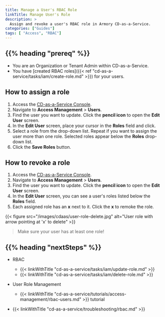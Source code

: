 ```yaml
---
title: Manage a User's RBAC Role
linkTitle: Manage User's Role
description: >
  Assign and revoke a user's RBAC role in Armory CD-as-a-Service.
categories: ["Guides"]
tags: [ "Access", "RBAC"]
---
```


## {{% heading "prereq" %}}

* You are an Organization or Tenant Admin within CD-as-a-Service.
* You have [created RBAC roles]({{< ref "cd-as-a-service/tasks/iam/create-role.md" >}}) for your users.

## How to assign a role

1. Access the [CD-as-a-Service Console](https://console.cloud.armory.io).
1. Navigate to **Access Management** > **Users**.
1. Find the user you want to update. Click the **pencil icon** to open the **Edit User** screen.
1. In the **Edit User** screen, place your cursor in the **Roles** field and click.
1. Select a role from the drop-down list. Repeat if you want to assign the user more than one role. Selected roles appear below the **Roles** drop-down list.
1. Click the **Save Roles** button.

## How to revoke a role

1. Access the [CD-as-a-Service Console](https://console.cloud.armory.io).
1. Navigate to **Access Management** > **Users**.
1. Find the user you want to update. Click the **pencil icon** to open the **Edit User** screen.
1. In the **Edit User** screen, you can see a user's roles listed below the **Roles** field.
1. Each assigned role has an **x** next to it. Click the **x** to remoke the role.

{{< figure src="/images/cdaas/user-role-delete.jpg" alt="User role with arrow pointing at 'x' to delete" >}}


>Make sure your user has at least one role!

## {{% heading "nextSteps" %}}

* RBAC
   * {{< linkWithTitle "cd-as-a-service/tasks/iam/update-role.md" >}}
   * {{< linkWithTitle "cd-as-a-service/tasks/iam/delete-role.md" >}}

* User Role Management
   * {{< linkWithTitle "cd-as-a-service/tutorials/access-management/rbac-users.md" >}} tutorial

* {{< linkWithTitle "cd-as-a-service/troubleshooting/rbac.md" >}}

